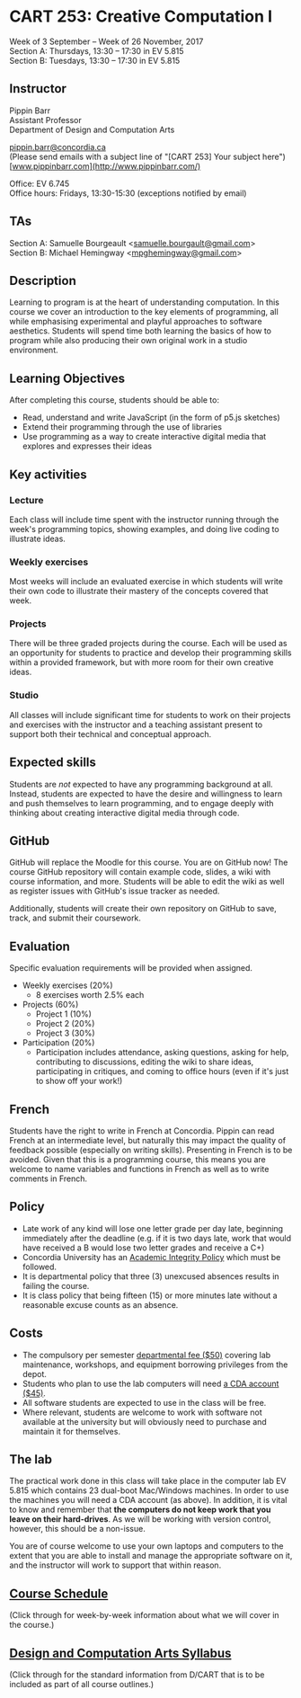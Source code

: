# CART 253: Creative Computation I

Week of 3 September – Week of 26 November, 2017  
Section A: Thursdays, 13:30 – 17:30 in EV 5.815  
Section B: Tuesdays, 13:30 – 17:30 in EV 5.815  

## Instructor

Pippin Barr  
Assistant Professor  
Department of Design and Computation Arts  

[pippin.barr@concordia.ca](mailto:pippin.barr@concordia.ca)  
(Please send emails with a subject line of "[CART 253] Your subject here")  
[www.pippinbarr.com](http://www.pippinbarr.com/)  

Office: EV 6.745  
Office hours: Fridays, 13:30-15:30 (exceptions notified by email)

## TAs

Section A: Samuelle Bourgeault <[samuelle.bourgault@gmail.com](mailto:samuelle.bourgault@gmail.com)>  
Section B: Michael Hemingway <[mpghemingway@gmail.com](mpghemingway@gmail.com)>


## Description

Learning to program is at the heart of understanding computation. In this course we cover an introduction to the key elements of programming, all while emphasising experimental and playful approaches to software aesthetics. Students will spend time both learning the basics of how to program while also producing their own original work in a studio environment.


## Learning Objectives

After completing this course, students should be able to:

* Read, understand and write JavaScript (in the form of p5.js sketches)
* Extend their programming through the use of libraries
* Use programming as a way to create interactive digital media that explores and expresses their ideas


## Key activities

### Lecture
Each class will include time spent with the instructor running through the week's programming topics, showing examples, and doing live coding to illustrate ideas.

### Weekly exercises
Most weeks will include an evaluated exercise in which students will write their own code to illustrate their mastery of the concepts covered that week.

### Projects
There will be three graded projects during the course. Each will be used as an opportunity for students to practice and develop their programming skills within a provided framework, but with more room for their own creative ideas.

### Studio
All classes will include significant time for students to work on their projects and exercises with the instructor and a teaching assistant present to support both their technical and conceptual approach.


## Expected skills

Students are _not_ expected to have any programming background at all. Instead, students are expected to have the desire and willingness to learn and push themselves to learn programming, and to engage deeply with thinking about creating interactive digital media through code.


## GitHub

GitHub will replace the Moodle for this course. You are on GitHub now! The course GitHub repository will contain example code, slides, a wiki with course information, and more. Students will be able to edit the wiki as well as register issues with GitHub's issue tracker as needed.

Additionally, students will create their own repository on GitHub to save, track, and submit their coursework.


## Evaluation

Specific evaluation requirements will be provided when assigned.

* Weekly exercises (20%)
   * 8 exercises worth 2.5% each
* Projects (60%)
  * Project 1 (10%)
  * Project 2 (20%)
  * Project 3 (30%)
* Participation (20%)
   * Participation includes attendance, asking questions, asking for help, contributing to discussions, editing the wiki to share ideas, participating in critiques, and coming to office hours (even if it's just to show off your work!)


## French

Students have the right to write in French at Concordia. Pippin can read French at an intermediate level, but naturally this may impact the quality of feedback possible (especially on writing skills). Presenting in French is to be avoided. Given that this is a programming course, this means you are welcome to name variables and functions in French as well as to write comments in French.


## Policy

* Late work of any kind will lose one letter grade per day late, beginning immediately after the deadline (e.g. if it is two days late, work that would have received a B would lose two letter grades and receive a C+)
* Concordia University has an [Academic Integrity Policy](https://www.concordia.ca/students/academic-integrity.html) which must be followed.
* It is departmental policy that three (3) unexcused absences results in failing the course.
* It is class policy that being fifteen (15) or more minutes late without a reasonable excuse counts as an absence.


## Costs

* The compulsory per semester [departmental fee ($50)](https://stores.concordia.ca/usage-of-consumable-materials-at-d-cart-labs-and-equipment-borrowing-privileges-from-cda-197b1b.html) covering lab maintenance, workshops, and equipment borrowing privileges from the depot.
* Students who plan to use the lab computers will need [a CDA account ($45)](http://www.concordia.ca/finearts/cda/membership.html).
* All software students are expected to use in the class will be free.
* Where relevant, students are welcome to work with software not available at the university but will obviously need to purchase and maintain it for themselves.


## The lab

The practical work done in this class will take place in the computer lab EV 5.815 which contains 23 dual-boot Mac/Windows machines. In order to use the machines you will need a CDA account (as above). In addition, it is vital to know and remember that **the computers do not keep work that you leave on their hard-drives**. As we will be working with version control, however, this should be a non-issue.

You are of course welcome to use your own laptops and computers to the extent that you are able to install and manage the appropriate software on it, and the instructor will work to support that within reason.


## [Course Schedule](./Course-Schedule.md)

(Click through for week-by-week information about what we will cover in the course.)


## [Design and Computation Arts Syllabus](http://www.concordia.ca/content/dam/finearts/design/docs/DCART_syllabus.pdf)

(Click through for the standard information from D/CART that is to be included as part of all course outlines.)
